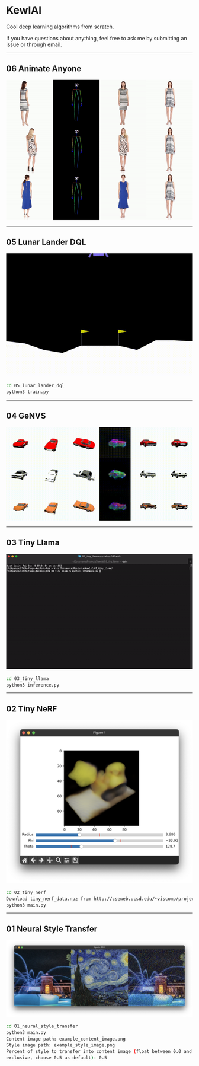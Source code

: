 # KewlAI

Cool deep learning algorithms from scratch.

If you have questions about anything, feel free to ask me by submitting an issue or through email.

---
## 06 Animate Anyone
![06_animate_anyone](/imgs/animate_anyone.gif)

---
## 05 Lunar Lander DQL
![05_lunar_lander_dql](/imgs/lunar_lander_dql.gif)
```sh
cd 05_lunar_lander_dql
python3 train.py
```

---
## 04 GeNVS
![04_genvs](/imgs/genvs.gif)

---
## 03 Tiny Llama
![03_tiny_llama](/imgs/tiny_llama.gif)
```sh
cd 03_tiny_llama
python3 inference.py
```

---
## 02 Tiny NeRF
![02_tiny_nerf](/imgs/tiny_nerf.png)
```sh
cd 02_tiny_nerf
Download tiny_nerf_data.npz from http://cseweb.ucsd.edu/~viscomp/projects/LF/papers/ECCV20/nerf/tiny_nerf_data.npz
python3 main.py
```

---
## 01 Neural Style Transfer
![01_neural_style_transfer](/imgs/neural_style_transfer.png)
```sh
cd 01_neural_style_transfer
python3 main.py
Content image path: example_content_image.png
Style image path: example_style_image.png
Percent of style to transfer into content image (float between 0.0 and 1.0
exclusive, choose 0.5 as default): 0.5
```

